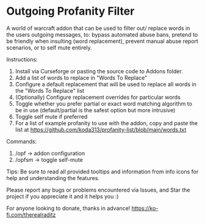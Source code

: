 # Outgoing Profanity Filter

A world of warcraft addon that can be used to filter out/ replace words in the users outgoing messages, to: bypass automated abuse bans, pretend to be friendly when insulting (word replacement), prevent manual abuse report scenarios, or to self mute entirely.

Instructions:
1. Install via Curseforge or pasting the source code to Addons folder.
2. Add a list of words to replace in "Words To Replace"
3. Configure a default replacement that will be used to replace all words in the "Words To Replace" list
4. (Optionally) Configure replacement overrides for particular words
5. Toggle whether you prefer partial or exact word matching algorithm to be in use (default/partial is the safest option but more intrusive)
6. Toggle self mute if preferred
7. For a list of example profanity to use with the addon, copy and paste the list at https://github.com/koda313/profanity-list/blob/main/words.txt

Commands:
1. /opf -> addon configuration
2. /opfsm -> toggle self-mute

Tips:
Be sure to read all provided tooltips and information from info icons for help and understanding the features.

Please report any bugs or problems encountered via Issues, and Star the project if you appreciate it and it helps you :)

For anyone looking to donate, thanks in advance!
https://ko-fi.com/therealraditz
